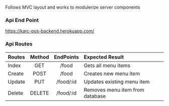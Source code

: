 Follows MVC layout and works to modulerize server components

### Api End Point 
https://karc-pos-backend.herokuapp.com/

### Api Routes

|Routes|Method|EndPoints|Expected Result|
|------|:---:|:---:|:----|
|Index|GET|/food|Gets all menu items|
|Create|POST|/food|Creates new menu item|
|Update|PUT|/food/:id|Updates existing menu item|
|Delete|DELETE|/food/:id|Removes menu item from database|